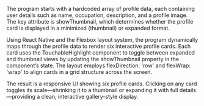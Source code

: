 The program starts with a hardcoded array of profile data, each containing user details such as name, occupation, description, and a profile image. The key attribute is showThumbnail, which determines whether the profile card is displayed in a minimized (thumbnail) or expanded format.

Using React Native and the Flexbox layout system, the program dynamically maps through the profile data to render six interactive profile cards. Each card uses the TouchableHighlight component to toggle between expanded and thumbnail views by updating the showThumbnail property in the component’s state. The layout employs flexDirection: 'row' and flexWrap: 'wrap' to align cards in a grid structure across the screen.

The result is a responsive UI showing six profile cards. Clicking on any card toggles its scale—shrinking it to a thumbnail or expanding it with full details—providing a clean, interactive gallery-style display.